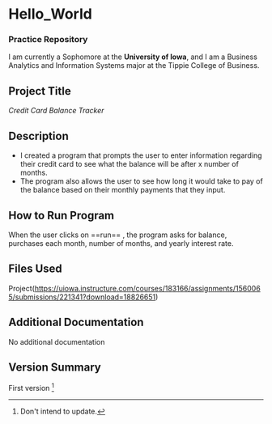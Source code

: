 # Hello_World
### Practice Repository
I am currently a Sophomore at the **University of Iowa**, and I am a Business Analytics and Information Systems major at the Tippie College of Business.


## Project Title
*Credit Card Balance Tracker*



## Description
- I created a program that prompts the user to enter information regarding their credit card to see what the balance will be after x number of months.
- The program also allows the user to see how long it would take to pay of the balance based on their monthly payments that they input.


## How to Run Program
When the user clicks on ==run== , the program asks for balance, purchases each month, number of months, and yearly interest rate.


## Files Used
Project(https://uiowa.instructure.com/courses/183166/assignments/1560065/submissions/221341?download=18826651)


## Additional Documentation
No additional documentation


## Version Summary
First version [^1]
[^1]: Don't intend to update.

